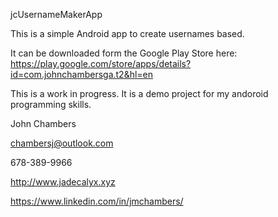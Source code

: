 jcUsernameMakerApp

This is a simple Android app to create usernames based.

It can be downloaded form the Google Play Store here: https://play.google.com/store/apps/details?id=com.johnchambersga.t2&hl=en

This is a work in progress. It is a demo project for my andoroid programming skills.

John Chambers

chambersj@outlook.com

678-389-9966

http://www.jadecalyx.xyz

https://www.linkedin.com/in/jmchambers/
